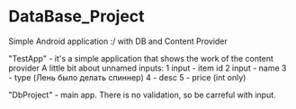 # DataBase_Project
Simple Android application :/ with DB and Content Provider

"TestApp" - it's a simple application that shows the work of the content provider
A little bit about unnamed inputs:
1 input - item id
2 input - name
3 - type (Лень было делать спиннер)
4 - desc
5 - price (int only)

"DbProject" - main app. There is no validation, so be carreful with input. 
